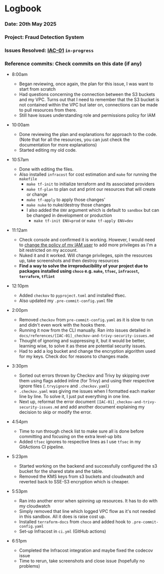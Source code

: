 # Logbook
### Date: 20th May 2025
### Project: Fraud Detection System
### Issues Resolved: [IAC-01](https://github.com/EsosaOrumwese/fraud-detection-system/issues/4) `in-progress`
### Reference commits: Check commits on this date (if any)

* 8:00am
  * Began reviewing, once again, the plan for this issue, I was want to start from scratch
  * Had questions concerning the connection between the S3 buckets and my VPC. Turns out that I need to remember that the S3 bucket is not contained within the VPC but later on, connections can be made to pull resources from there.
  * Still have issues understanding role and permissions policy for IAM
  
* 10:00am
  * Done reviewing the plan and explanations for approach to the code. (Note that for all the resources, you can just check the documentation for more explanations)
  * Started editing my old  code.

* 10:57am
  * Done with editing the files.
  * Also installed `infracost` for cost estimation and `make` for running the `makefile`
    * `make tf-init` to initialize terraform and its associated providers
    * `make tf-plan` to plan out and print our resources that will create or change
    * `make tf-apply` to apply those changes'
    * `make nuke` to nuke/destroy those changes
    * I also added the `ENV` argument which is default to `sandbox` but can be changed in development or production
      * `make tf-init ENV=prod` or `make tf-apply ENV=dev`

* 11:12am
  * Check console and confirmed it is working. However, I would need to [change the policy of my IAM user](https://www.youtube.com/watch?v=CjKhQoYeR4Q) to add more privileges as I'm a bit restricted on my account.
  * Nuked it and it worked. Will change privileges, spin the resources up, take screenshots and then destroy resources
  * **Find a way to solve the irreproducibility of your project due to packages installed using `choco` e.g. `make`, `tfsec`, `infracost`, `terraform`, `tflint`**

* 12:10pm
  * Added `checkov` to `pyproject.toml` and installed tfsec.
  * Also updated my `.pre-commit-config.yaml` file

* 2:00pm
  * Removed `checkov` from `pre-commit-config.yaml` as it is slow to run and didn't even work with the hooks there. 
  * Running it now from the CLI manually. Ran into issues detailed in `docs/references/[IAC-01]_checkov-and-trivy-security-issues.md`
  * Thought of ignoring and suppressing it, but it would be better, learning wise, to solve it as these are potential security issues.
  * Had to add a log bucket and change the encryption algorithm used for my keys. Check doc for reasons to changes made.

* 3:30pm
  * Sorted out errors thrown by Checkov and Trivy by skipping over them using flags added inline (for Trivy) and using their respective ignore files (`.trvyignore` and `.checkov.yaml`)
  * `.checkov.yaml` was giving me issues when I formatted each marker line by line. To solve it, I just put everything in one line.
  * Next up, reformat the error document `[IAC-01]_checkov-and-trivy-security-issues.md` and add another document explaining my decision to skip or modify the error.

* 4:54pm
  * Time to run through check list to make sure all is done before committing and focusing on the extra level-up bits
  * Added `tfsec` ignores to respective lines as I use `tfsec` in my GitActions CI pipeline.
  
* 5:23pm
  * Started working on the backend and successfully configured the s3 bucket for the shared state and the table.
  * Removed the KMS keys from s3 buckets and cloudwatch and reverted back to SSE-S3 encryption which is cheaper.

* 5:53pm
  * Ran into another error when spinning up resources. It has to do with my cloudwatch
  * Simply removed that line which logged VPC flow as it's not needed in this sandbox. All it does is raise cost up.
  * Installed `terraform-docs` from `choco` and added hook to `.pre-commit-config.yaml`
  * Set-up Infracost in `ci.yml` (GitHub actions)

* 6:51pm
  * Completed the Infracost integration and maybe fixed the codecov issue
  * Time to rerun, take screenshots and close issue (hopefully no problems)